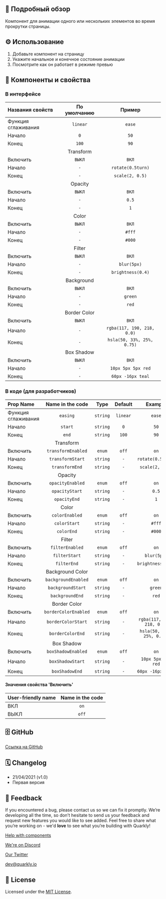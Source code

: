 ## 📖 Подробный обзор

Компонент для анимации одного или нескольких элементов во время прокрутки страницы.

## ⚙️ Использование

1.  Добавьте компонент на страницу
2.  Укажите начальное и конечное состояние анимации
3.  Посмотрите как он работает в режиме превью

## 🧩 Компоненты и свойства

### В интерфейсе

| Названия свойств    | По умолчанию |           Пример           |
| :------------------ | :----------: | :------------------------: |
| Функция сглаживания |   `linear`   |           `ease`           |
| Начало              |     `0`      |            `50`            |
| Конец               |    `100`     |            `90`            |
|                     |  Transform   |                            |
| Включить            |    `ВЫКЛ`    |           `ВКЛ`            |
| Начало              |     `-`      |     `rotate(0.5turn)`      |
| Конец               |     `-`      |      `scale(2, 0.5)`       |
|                     |   Opacity    |                            |
| Включить            |    `ВЫКЛ`    |           `ВКЛ`            |
| Начало              |     `-`      |           `0.5`            |
| Конец               |     `-`      |            `1`             |
|                     |    Color     |                            |
| Включить            |    `ВЫКЛ`    |           `ВКЛ`            |
| Начало              |     `-`      |           `#fff`           |
| Конец               |     `-`      |           `#000`           |
|                     |    Filter    |                            |
| Включить            |    `ВЫКЛ`    |           `ВКЛ`            |
| Начало              |     `-`      |        `blur(5px)`         |
| Конец               |     `-`      |     `brightness(0.4)`      |
|                     |  Background  |                            |
| Включить            |    `ВЫКЛ`    |           `ВКЛ`            |
| Начало              |     `-`      |          `green`           |
| Конец               |     `-`      |           `red`            |
|                     | Border Color |                            |
| Включить            |    `ВЫКЛ`    |           `ВКЛ`            |
| Начало              |     `-`      | `rgba(117, 190, 218, 0.0)` |
| Конец               |     `-`      | `hsla(50, 33%, 25%, 0.75)` |
|                     |  Box Shadow  |                            |
| Включить            |    `ВЫКЛ`    |           `ВКЛ`            |
| Начало              |     `-`      |     `10px 5px 5px red`     |
| Конец               |     `-`      |     `60px -16px teal`      |

### В коде (для разработчиков)

| Prop Name           |   Name in the code   |   Type   | Default  |          Example           |
| :------------------ | :------------------: | :------: | :------: | :------------------------: |
| Функция сглаживания |       `easing`       | `string` | `linear` |           `ease`           |
| Начало              |       `start`        | `string` |   `0`    |            `50`            |
| Конец               |        `end`         | `string` |  `100`   |            `90`            |
|                     |      Transform       |          |          |                            |
| Включить            |  `transformEnabled`  |  `enum`  |  `off`   |            `on`            |
| Начало              |   `transformStart`   | `string` |   `-`    |     `rotate(0.5turn)`      |
| Конец               |    `transformEnd`    | `string` |   `-`    |      `scale(2, 0.5)`       |
|                     |       Opacity        |          |          |                            |
| Включить            |   `opacityEnabled`   |  `enum`  |  `off`   |            `on`            |
| Начало              |    `opacityStart`    | `string` |   `-`    |           `0.5`            |
| Конец               |     `opacityEnd`     | `string` |   `-`    |            `1`             |
|                     |        Color         |          |          |                            |
| Включить            |    `colorEnabled`    |  `enum`  |  `off`   |            `on`            |
| Начало              |     `colorStart`     | `string` |   `-`    |           `#fff`           |
| Конец               |      `colorEnd`      | `string` |   `-`    |           `#000`           |
|                     |        Filter        |          |          |                            |
| Включить            |   `filterEnabled`    |  `enum`  |  `off`   |            `on`            |
| Начало              |    `filterStart`     | `string` |   `-`    |        `blur(5px)`         |
| Конец               |     `filterEnd`      | `string` |   `-`    |     `brightness(0.4)`      |
|                     |   Background Color   |          |          |                            |
| Включить            | `backgroundEnabled`  |  `enum`  |  `off`   |            `on`            |
| Начало              |  `backgroundStart`   | `string` |   `-`    |          `green`           |
| Конец               |   `backgroundEnd`    | `string` |   `-`    |           `red`            |
|                     |     Border Color     |          |          |                            |
| Включить            | `borderColorEnabled` |  `enum`  |  `off`   |            `on`            |
| Начало              |  `borderColorStart`  | `string` |   `-`    | `rgba(117, 190, 218, 0.0)` |
| Конец               |   `borderColorEnd`   | `string` |   `-`    | `hsla(50, 33%, 25%, 0.75)` |
|                     |      Box Shadow      |          |          |                            |
| Включить            |  `boxShadowEnabled`  |  `enum`  |  `off`   |            `on`            |
| Начало              |   `boxShadowStart`   | `string` |   `-`    |     `10px 5px 5px red`     |
| Конец               |    `boxShadowEnd`    | `string` |   `-`    |     `60px -16px teal`      |

#### Значения свойства 'Включить'

| User-friendly name | Name in the code |
| :----------------- | :--------------: |
| ВКЛ                |       `on`       |
| ВЫКЛ               |      `off`       |

## 🗄 GitHub

[Ссылка на GitHub](https://github.com/quarkly/community-kit/tree/master/src/ScrollAnimation)

## 🗓 Changelog

-   21/04/2021 (v1.0)
-   Первая версия

## 📮 Feedback

If you encountered a bug, please contact us so we can fix it promptly. We’re developing all the time, so don’t hesitate to send us your feedback and request new features you would like to see added. Feel free to share what you’re working on - we'd **love** to see what you’re building with Quarkly!

[Help with components](https://community.quarkly.io/c/requests/11)

[We're on Discord](https://discord.gg/SuF9vCMJGW)

[Our Twitter](https://twitter.com/quarklyapp)

[dev@quarkly.io](mailto:dev@quarkly.io)

## 📝 License

Licensed under the [MIT License](https://raw.githubusercontent.com/quarkly/community-kit/master/LICENSE).

